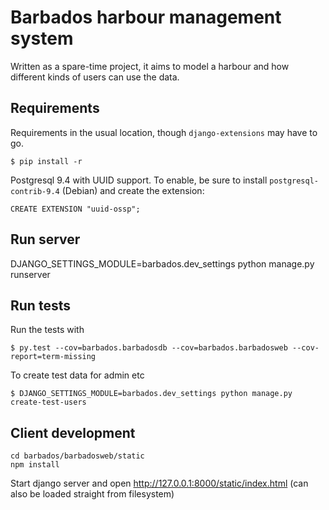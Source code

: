 # Barbados harbour management system

Written as a spare-time project, it aims to model a harbour and how different
kinds of users can use the data.

## Requirements

Requirements in the usual location, though `django-extensions` may have to go.

    $ pip install -r

Postgresql 9.4 with UUID support. To enable, be sure to install
`postgresql-contrib-9.4` (Debian) and create the extension:

    CREATE EXTENSION "uuid-ossp";

## Run server

  DJANGO_SETTINGS_MODULE=barbados.dev_settings python manage.py runserver

## Run tests

Run the tests with

    $ py.test --cov=barbados.barbadosdb --cov=barbados.barbadosweb --cov-report=term-missing

To create test data for admin etc

    $ DJANGO_SETTINGS_MODULE=barbados.dev_settings python manage.py create-test-users

## Client development

    cd barbados/barbadosweb/static
    npm install

Start django server and open http://127.0.0.1:8000/static/index.html
(can also be loaded straight from filesystem)
